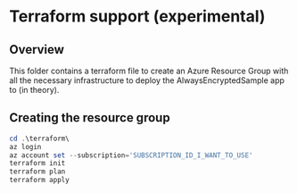 ﻿# Terraform support (experimental)

## Overview

This folder contains a terraform file to create an Azure Resource Group with all the necessary infrastructure to deploy the AlwaysEncryptedSample app to (in theory).

## Creating the resource group

```powershell
cd .\terraform\
az login
az account set --subscription='SUBSCRIPTION_ID_I_WANT_TO_USE'
terraform init
terraform plan
terraform apply
```
